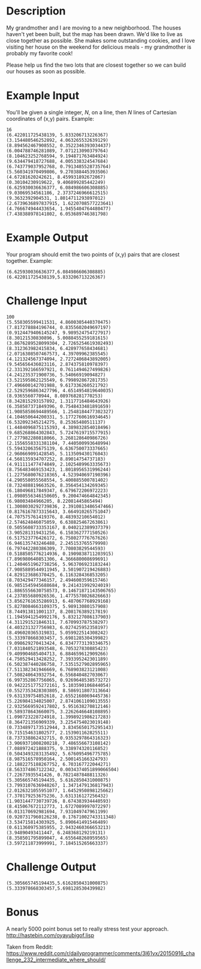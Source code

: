 # Description

My grandmother and I are moving to a new neighborhood. The houses haven't yet been built, but the map has been drawn. We'd like to live as close together as possible. She makes some outstanding cookies, and I love visiting her house on the weekend for delicious meals - my grandmother is probably my favorite cook!

Please help us find the two lots that are closest together so we can build our houses as soon as possible. 

# Example Input

You'll be given a single integer, *N*, on a line, then *N* lines of Cartesian coordinates of (x,y) pairs. Example:

    16 
    (6.422011725438139, 5.833206713226367)
    (3.154480546252892, 4.063265532639129)
    (8.894562467908552, 0.3522346393034437)
    (6.004788746281089, 7.071213090379764)
    (8.104623252768594, 9.194871763484924)
    (9.634479418727688, 4.005338324547684)
    (6.743779037952768, 0.7913485528735764)
    (5.560341970499806, 9.270388445393506)
    (4.67281620242621, 8.459931892672067)
    (0.30104230919622, 9.406899285442249)
    (6.625930036636377, 6.084986606308885)
    (9.03069534561186, 2.3737246966612515)
    (9.3632392904531, 1.8014711293897012)
    (2.6739636897837915, 1.6220708577223641)
    (4.766674944433654, 1.9455404764480477)
    (7.438388978141802, 6.053689746381798)

# Example Output

Your program should emit the two points of (x,y) pairs that are closest together. Example:

    (6.625930036636377,6.084986606308885) (6.422011725438139,5.833206713226367)

# Challenge Input

    100
    (5.558305599411531, 4.8600305440370475)
    (7.817278884196744, 0.8355602049697197)
    (0.9124479406145247, 9.989524754727917)
    (8.30121530830896, 5.0088455259181615)
    (3.8676289528099304, 2.7265254619302493)
    (8.312363982415834, 6.428977658434681)
    (2.0716308507467573, 4.39709962385545)
    (4.121324567374094, 2.7272406843892005)
    (9.545656436023116, 2.874375810978397)
    (2.331392166597921, 0.7611494627499826)
    (4.241235371900736, 5.54066919094827)
    (3.521595862125549, 6.799892867281735)
    (7.496600142701988, 9.617336260521792)
    (2.5292596863427796, 4.6514954819640035)
    (8.9365560770944, 8.089768281770253)
    (8.342815293157892, 1.3117716484643926)
    (6.358587371849396, 0.7548433481891659)
    (1.9085858694489566, 1.2548184477302327)
    (4.104650644200331, 5.1772760616934645)
    (6.532092345214275, 8.25365480511137)
    (1.4484096875115393, 4.389832854018496)
    (9.685268864302843, 5.7247619715577915)
    (7.277982280818066, 3.268128640986726)
    (2.1556558331381104, 7.440500993648994)
    (5.594320635675139, 6.636750073337665)
    (2.960669091428545, 5.113509430176043)
    (4.568135934707252, 8.89014754737183)
    (4.911111477474849, 2.1025489963335673)
    (8.756483469153423, 1.8018956531996244)
    (1.2275680076218365, 4.523940697190396)
    (4.290558055568554, 5.400885500781402)
    (8.732488819663526, 8.356454134269345)
    (6.180496817849347, 6.679672206972223)
    (1.0980556346150605, 9.200474664842345)
    (6.98003484966205, 8.22081445865494)
    (1.3008030292739836, 2.3910813486547466)
    (0.8176167873315643, 3.664910265751047)
    (4.707575761419376, 8.48393210654012)
    (2.574624846075059, 6.638825467263861)
    (0.5055608733353167, 8.040212389937379)
    (3.905281319431256, 6.158362777150526)
    (6.517523776426172, 6.758027776767626)
    (6.946135743246488, 2.245153765579998)
    (6.797442280386309, 7.70803829544593)
    (0.5188505776214936, 0.1909838711203915)
    (7.896980640851306, 4.366680008699691)
    (1.2404651962738256, 5.963706923183244)
    (7.9085889544911945, 3.501907219426883)
    (4.829123686370425, 6.116328436853205)
    (8.703429477346157, 2.494600359615746)
    (6.9851545945688684, 9.241431992924019)
    (1.8865556630758573, 0.14671871143506765)
    (4.237855680926536, 1.4775578026826663)
    (3.8562761635286913, 6.487067768929168)
    (5.8278084663109375, 5.98913080157908)
    (8.744913811001137, 8.208176389217819)
    (1.1945941254992176, 5.832127086137903)
    (4.311291521846311, 7.670993787538297)
    (4.403231327756983, 6.027425952358197)
    (8.496020365319831, 5.059922514308242)
    (5.333978668303457, 5.698128530439982)
    (9.098629270413424, 6.8347773139334675)
    (7.031840521893548, 6.705327830885423)
    (9.409904685404713, 6.884659612909266)
    (4.750529413428252, 7.393395242301189)
    (6.502387440286758, 7.5351527902895965)
    (7.511382341946669, 6.768903823121008)
    (7.508240643932754, 6.556840482703067)
    (6.997352867756065, 0.9269648538573272)
    (0.9422251775272161, 5.103590106844054)
    (0.5527353428303805, 8.586911807313664)
    (9.631339754852618, 2.6552168069445736)
    (5.226984134025007, 2.8741061109013555)
    (2.9325669592417802, 5.951638270812146)
    (9.589378643660075, 3.2262646648108895)
    (1.090723228724918, 1.3998921986217283)
    (8.364721356909339, 3.2254754023019148)
    (0.7334897173512944, 3.8345650175295143)
    (9.715154631802577, 2.153901162825511)
    (8.737338862432715, 0.9353297864316323)
    (3.9069371008200218, 7.486556673108142)
    (7.088972421888375, 9.338974320116852)
    (0.5043493283135492, 5.676095496775785)
    (8.987516578950164, 2.500145166324793)
    (2.1882275188267752, 6.703167722044271)
    (8.563374867122342, 0.0034374051899066504)
    (7.22673935541426, 0.7821487848811326)
    (5.305665745194435, 5.6162850431000875)
    (3.7993107636948267, 1.3471479136817943)
    (2.0126321055951077, 1.6452950898125662)
    (7.370179253675236, 3.631316127256432)
    (1.9031447730739726, 8.674383934440593)
    (8.415067672112773, 1.6727089997072297)
    (6.013170692981694, 7.931049747961199)
    (0.9207317960126238, 0.17671002743311348)
    (3.534715814303925, 5.890641491546489)
    (0.611360975385955, 2.9432460366653213)
    (3.94890493411447, 6.248368129219131)
    (8.358501795899047, 4.655648268959565)
    (3.597211873999991, 7.184515265663337)

# Challenge Output

    (5.305665745194435,5.6162850431000875) (5.333978668303457,5.698128530439982)

# Bonus

A nearly 5000 point bonus set to really stress test your approach. http://hastebin.com/oyayubigof.lisp 

Taken from Reddit: https://www.reddit.com/r/dailyprogrammer/comments/3l61vx/20150916_challenge_232_intermediate_where_should/